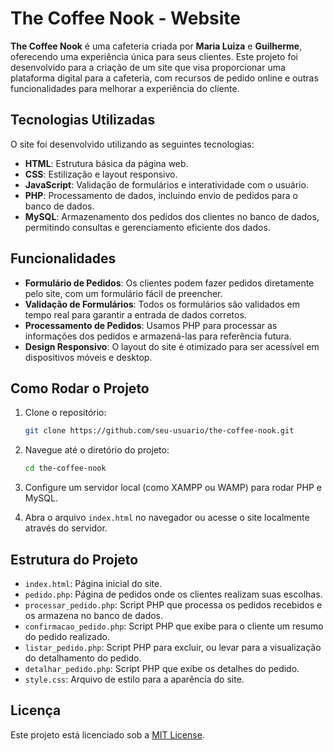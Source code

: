 # The Coffee Nook - Website

**The Coffee Nook** é uma cafeteria criada por **Maria Luiza** e **Guilherme**, oferecendo uma experiência única para seus clientes. Este projeto foi desenvolvido para a criação de um site que visa proporcionar uma plataforma digital para a cafeteria, com recursos de pedido online e outras funcionalidades para melhorar a experiência do cliente.

## Tecnologias Utilizadas

O site foi desenvolvido utilizando as seguintes tecnologias:

- **HTML**: Estrutura básica da página web.
- **CSS**: Estilização e layout responsivo.
- **JavaScript**: Validação de formulários e interatividade com o usuário.
- **PHP**: Processamento de dados, incluindo envio de pedidos para o banco de dados.
- **MySQL**: Armazenamento dos pedidos dos clientes no banco de dados, permitindo consultas e gerenciamento eficiente dos dados.

## Funcionalidades

- **Formulário de Pedidos**: Os clientes podem fazer pedidos diretamente pelo site, com um formulário fácil de preencher.
- **Validação de Formulários**: Todos os formulários são validados em tempo real para garantir a entrada de dados corretos.
- **Processamento de Pedidos**: Usamos PHP para processar as informações dos pedidos e armazená-las para referência futura.
- **Design Responsivo**: O layout do site é otimizado para ser acessível em dispositivos móveis e desktop.

## Como Rodar o Projeto

1. Clone o repositório:

    ```bash
    git clone https://github.com/seu-usuario/the-coffee-nook.git
    ```

2. Navegue até o diretório do projeto:

    ```bash
    cd the-coffee-nook
    ```

3. Configure um servidor local (como XAMPP ou WAMP) para rodar PHP e MySQL.

4. Abra o arquivo `index.html` no navegador ou acesse o site localmente através do servidor.

## Estrutura do Projeto

- `index.html`: Página inicial do site.
- `pedido.php`: Página de pedidos onde os clientes realizam suas escolhas.
- `processar_pedido.php`: Script PHP que processa os pedidos recebidos e os armazena no banco de dados.
- `confirmacao_pedido.php`: Script PHP que exibe para o cliente um resumo do pedido realizado.
- `listar_pedido.php`: Script PHP para excluir, ou levar para a visualização do detalhamento do pedido.
- `detalhar_pedido.php`: Script PHP que exibe os detalhes do pedido.
- `style.css`: Arquivo de estilo para a aparência do site.

## Licença

Este projeto está licenciado sob a [MIT License](LICENSE).
